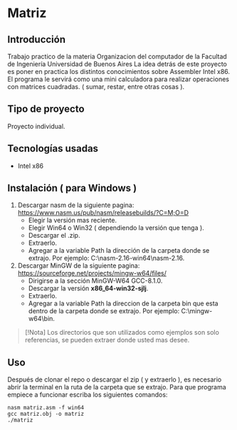 # Matriz

## Introducción
Trabajo practico de la materia Organizacion del computador de la Facultad de Ingeniería Universidad de Buenos Aires
La idea detrás de este proyecto es poner en practica los distintos conocimientos sobre Assembler Intel x86.
El programa le servirá como una mini calculadora para realizar operaciones con matrices cuadradas.
( sumar, restar, entre otras cosas ).

## Tipo de proyecto
Proyecto individual.

## Tecnologías usadas
- Intel x86

## Instalación ( para Windows )
1. Descargar nasm de la siguiente pagina: https://www.nasm.us/pub/nasm/releasebuilds/?C=M;O=D
    - Elegir la versión mas reciente.
    - Elegir Win64 o Win32 ( dependiendo la versión que tenga ).
    - Descargar el .zip.
    - Extraerlo.
    - Agregar a la variable Path la dirección de la carpeta donde se extrajo. Por ejemplo: C:\nasm-2.16-win64\nasm-2.16.
2. Descargar MinGW de la siguiente pagina: https://sourceforge.net/projects/mingw-w64/files/
    - Dirigirse a la sección  MinGW-W64 GCC-8.1.0.
    - Descargar la versión **x86_64-win32-sjlj**.
    - Extraerlo.
    - Agregar a la variable Path la direccion de la carpeta bin que esta dentro de la carpeta donde se extrajo. Por ejemplo: C:\mingw-w64\bin.

> [!Nota]
> Los directorios que son utilizados como ejemplos son solo referencias, se pueden extraer donde usted mas desee.


## Uso
Después de clonar el repo o descargar el zip ( y extraerlo ), es necesario abrir la terminal en la ruta de la carpeta que se extrajo.
Para que programa empiece a funcionar escriba los siguientes comandos:
```
nasm matriz.asm -f win64
gcc matriz.obj -o matriz
./matriz
```
